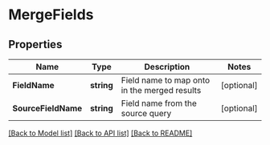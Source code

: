 # MergeFields

## Properties

Name | Type | Description | Notes
------------ | ------------- | ------------- | -------------
**FieldName** | **string** | Field name to map onto in the merged results | [optional] 
**SourceFieldName** | **string** | Field name from the source query | [optional] 

[[Back to Model list]](../README.md#documentation-for-models) [[Back to API list]](../README.md#documentation-for-api-endpoints) [[Back to README]](../README.md)


